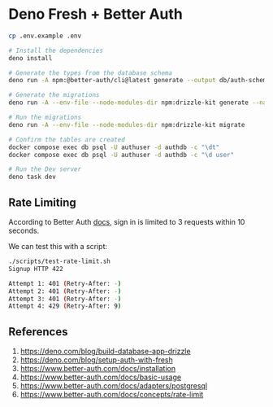 # Deno Fresh + Better Auth

```bash
cp .env.example .env

# Install the dependencies
deno install

# Generate the types from the database schema
deno run -A npm:@better-auth/cli@latest generate --output db/auth-schema.ts --yes

# Generate the migrations
deno run -A --env-file --node-modules-dir npm:drizzle-kit generate --name=init

# Run the migrations
deno run -A --env-file --node-modules-dir npm:drizzle-kit migrate

# Confirm the tables are created
docker compose exec db psql -U authuser -d authdb -c "\dt"
docker compose exec db psql -U authuser -d authdb -c "\d user"

# Run the Dev server
deno task dev
```

## Rate Limiting

According to Better Auth [docs](https://www.better-auth.com/docs/concepts/rate-limit), sign in is limited to 3 requests within 10 seconds.

We can test this with a script:

```bash
./scripts/test-rate-limit.sh
Signup HTTP 422

Attempt 1: 401 (Retry-After: -)
Attempt 2: 401 (Retry-After: -)
Attempt 3: 401 (Retry-After: -)
Attempt 4: 429 (Retry-After: 9)
```

## References

1. <https://deno.com/blog/build-database-app-drizzle>
2. <https://deno.com/blog/setup-auth-with-fresh>
3. <https://www.better-auth.com/docs/installation>
4. <https://www.better-auth.com/docs/basic-usage>
5. <https://www.better-auth.com/docs/adapters/postgresql>
6. <https://www.better-auth.com/docs/concepts/rate-limit>
